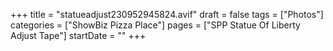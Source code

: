 +++
title = "statueadjust230952945824.avif"
draft = false
tags = ["Photos"]
categories = ["ShowBiz Pizza Place"]
pages = ["SPP Statue Of Liberty Adjust Tape"]
startDate = ""
+++
